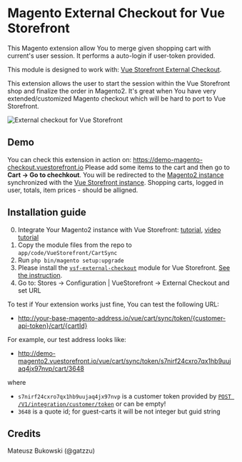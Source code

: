 # Magento External Checkout for Vue Storefront

This Magento extension allow You to merge given shopping cart with current's user session. It performs a auto-login if user-token provided.

This module is designed to work with: [Vue Storefront External Checkout](https://github.com/filrak/vsf-external-checkout).

This extension allows the user to start the session within the Vue Storefront shop and finalize the order in Magento2. It's great when You have very extended/customized Magento checkout which will be hard to port to Vue Storefront.

![External checkout for Vue Storefront](https://github.com/filrak/vsf-external-checkout/raw/master/diagram.png)

## Demo
You can check this extension in action on: https://demo-magento-checkout.vuestorefront.io
Please add some items to the cart and then go to **Cart -> Go to chechkout**. You will be redirected to the [Magento2 instance](http://demo-magento2.vuestorefront.io/) synchronized with the [Vue Storefront instance](demo-magento-checkout.vuestorefront.io). Shopping carts, logged in user, totals, item prices - should be alligned.


## Installation guide

0. Integrate Your Magento2 instance with Vue Storefront: [tutorial](https://medium.com/@piotrkarwatka/vue-storefront-cart-totals-orders-integration-with-magento2-6fbe6860fcd), [video tutorial](https://www.youtube.com/watch?v=CtDXddsyxvM)
1. Copy the module files from the repo to `app/code/VueStorefront/CartSync`
3. Run `php bin/magento setup:upgrade`
4. Please install the [`vsf-external-checkout`](https://github.com/filrak/vsf-external-checkout) module for Vue Storefront. [See the instruction](https://github.com/filrak/vsf-external-checkout).
5. Go to: Stores -> Configuration | VueStorefront -> External Checkout and set URL

To test if Your extension works just fine, You can test the following URL:
* http://your-base-magento-address.io/vue/cart/sync/token/{customer-api-token}/cart/{cartId}

For example, our test address looks like:
* http://demo-magento2.vuestorefront.io/vue/cart/sync/token/s7nirf24cxro7qx1hb9uujaq4jx97nvp/cart/3648

where
* `s7nirf24cxro7qx1hb9uujaq4jx97nvp` is a customer token provided by [`POST /V1/integration/customer/token`](http://devdocs.magento.com/guides/v2.0/get-started/authentication/gs-authentication-token.html) or can be empty!
* `3648` is a quote id; for guest-carts it will be not integer but guid string

## Credits

Mateusz Bukowski (@gatzzu)
